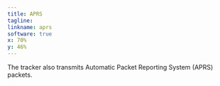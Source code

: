 ```yaml
---
title: APRS
tagline:
linkname: aprs
software: true
x: 70%
y: 46%
---
```


The tracker also transmits Automatic Packet Reporting System (APRS) packets.
